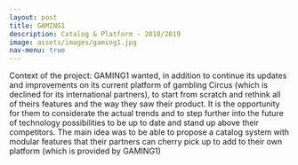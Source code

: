 ```yaml
---
layout: post
title: GAMING1
description: Catalog & Platform - 2018/2019
image: assets/images/gaming1.jpg
nav-menu: true
---
```


Context of the project: GAMING1 wanted, in addition to continue its updates and improvements on its current platform of gambling Circus (which is declined for its international partners), to start from scratch and rethink all of theirs features and the way they saw their product. It is the opportunity for them to considerate the actual trends and to step further into the future of technology possibilities to be up to date and stand up above their competitors.
The main idea was to be able to propose a catalog system with modular features that their partners can cherry pick up to add to their own platform (which is provided by GAMING1)
